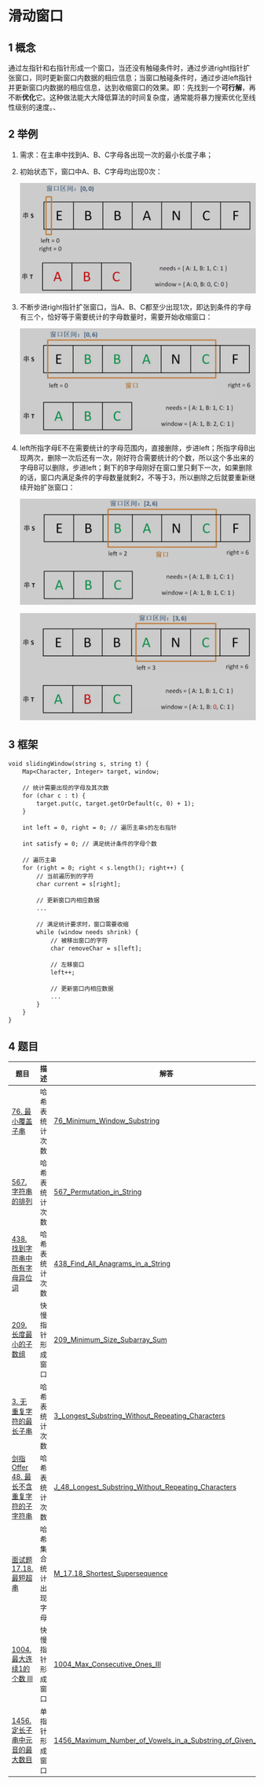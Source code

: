 # 滑动窗口

## 1 概念

通过左指针和右指针形成一个窗口，当还没有触碰条件时，通过步进right指针扩张窗口，同时更新窗口内数据的相应信息；当窗口触碰条件时，通过步进left指针并更新窗口内数据的相应信息，达到收缩窗口的效果。即：先找到一个**可行解**，再不断**优化**它。这种做法能大大降低算法的时间复杂度，通常能将暴力搜索优化至线性级别的速度。、

## 2 举例

1. 需求：在主串中找到A、B、C字母各出现一次的最小长度子串；

2. 初始状态下，窗口中A、B、C字母均出现0次：

   ![初始状态](images/初始状态.png)

3. 不断步进right指针扩张窗口，当A、B、C都至少出现1次，即达到条件的字母有三个，恰好等于需要统计的字母数量时，需要开始收缩窗口：

   ![开始收缩](images/开始收缩.png)

4. left所指字母E不在需要统计的字母范围内，直接删除，步进left；所指字母B出现两次，删除一次后还有一次，刚好符合需要统计的个数，所以这个多出来的字母B可以删除，步进left；剩下的B字母刚好在窗口里只剩下一次，如果删除的话，窗口内满足条件的字母数量就剩2，不等于3，所以删除之后就要重新继续开始扩张窗口：

   ![去掉一个B字母](images/去掉一个B字母.png)

   ![满足条件的仅剩2个](images/满足条件的仅剩2个.png)

## 3 框架

```
void slidingWindow(string s, string t) {
    Map<Character, Integer> target, window;
    
    // 统计需要出现的字母及其次数
    for (char c : t) {
    	target.put(c, target.getOrDefault(c, 0) + 1);
    }

    int left = 0, right = 0; // 遍历主串s的左右指针
    
    int satisfy = 0; // 满足统计条件的字母个数
    
    // 遍历主串
    for (right = 0; right < s.length(); right++) {
    	// 当前遍历到的字符
        char current = s[right];
        
        // 更新窗口内相应数据
		...
        
        // 满足统计要求时，窗口需要收缩
        while (window needs shrink) {
            // 被移出窗口的字符
            char removeChar = s[left];
            
            // 左移窗口
            left++;
            
            // 更新窗口内相应数据
            ...
        }
    }
}
```

## 4 题目

| 题目                                                         | 描述                 | 解答                                                         |
| ------------------------------------------------------------ | -------------------- | ------------------------------------------------------------ |
| [76. 最小覆盖子串](https://leetcode-cn.com/problems/minimum-window-substring/) | 哈希表统计次数       | [76_Minimum_Window_Substring](https://github.com/YihaoChan/DataStructureAndAlgorithms/blob/main/leetcode/solution/76_Minimum_Window_Substring.md) |
| [567. 字符串的排列](https://leetcode-cn.com/problems/permutation-in-string/) | 哈希表统计次数       | [567_Permutation_in_String](https://github.com/YihaoChan/DataStructureAndAlgorithms/blob/main/leetcode/solution/567_Permutation_in_String.md) |
| [438. 找到字符串中所有字母异位词](https://leetcode-cn.com/problems/find-all-anagrams-in-a-string/) | 哈希表统计次数       | [438_Find_All_Anagrams_in_a_String](https://github.com/YihaoChan/DataStructureAndAlgorithms/blob/main/leetcode/solution/438_Find_All_Anagrams_in_a_String.md) |
| [209. 长度最小的子数组](https://leetcode-cn.com/problems/minimum-size-subarray-sum/) | 快慢指针形成窗口     | [209_Minimum_Size_Subarray_Sum](https://github.com/YihaoChan/DataStructureAndAlgorithms/blob/main/leetcode/solution/209_Minimum_Size_Subarray_Sum.md) |
| [3. 无重复字符的最长子串](https://leetcode-cn.com/problems/longest-substring-without-repeating-characters/) | 哈希表统计次数       | [3_Longest_Substring_Without_Repeating_Characters](https://github.com/YihaoChan/DataStructureAndAlgorithms/blob/main/leetcode/solution/3_Longest_Substring_Without_Repeating_Characters.md) |
| [剑指 Offer 48. 最长不含重复字符的子字符串](https://leetcode-cn.com/problems/zui-chang-bu-han-zhong-fu-zi-fu-de-zi-zi-fu-chuan-lcof/) | 哈希表统计次数       | [J_48_Longest_Substring_Without_Repeating_Characters](https://github.com/YihaoChan/DataStructureAndAlgorithms/blob/main/leetcode/solution/J_48_Longest_Substring_Without_Repeating_Characters.md) |
| [面试题 17.18. 最短超串](https://leetcode-cn.com/problems/shortest-supersequence-lcci/) | 哈希集合统计出现字母 | [M_17.18_Shortest_Supersequence](https://github.com/YihaoChan/DataStructureAndAlgorithms/blob/main/leetcode/solution/M_17.18_Shortest_Supersequence.md) |
| [1004. 最大连续1的个数 III](https://leetcode-cn.com/problems/max-consecutive-ones-iii/) | 快慢指针形成窗口     | [1004_Max_Consecutive_Ones_III](https://github.com/YihaoChan/DataStructureAndAlgorithms/blob/main/leetcode/solution/1004_Max_Consecutive_Ones_III.md) |
| [1456. 定长子串中元音的最大数目](https://leetcode-cn.com/problems/maximum-number-of-vowels-in-a-substring-of-given-length/) | 单指针形成窗口       | [1456_Maximum_Number_of_Vowels_in_a_Substring_of_Given_Length](https://github.com/YihaoChan/DataStructureAndAlgorithms/blob/main/leetcode/solution/1456_Maximum_Number_of_Vowels_in_a_Substring_of_Given_Length.md) |

